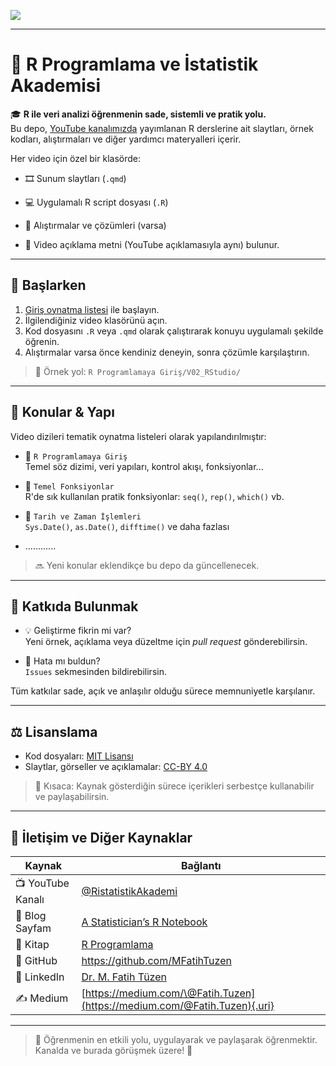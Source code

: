<p align="center">

![](images/R%20Programlama%20ve%20İstatistik%20Akademisi_banner.png)

</p>

------------------------------------------------------------------------

# 📘 R Programlama ve İstatistik Akademisi

🎓 **R ile veri analizi öğrenmenin sade, sistemli ve pratik yolu.**\
Bu depo, [YouTube kanalımızda](https://youtube.com/@RistatistikAkademi) yayımlanan R derslerine ait slaytları, örnek kodları, alıştırmaları ve diğer yardımcı materyalleri içerir.

Her video için özel bir klasörde:

-   🎞️ Sunum slaytları (`.qmd`)

-   💻 Uygulamalı R script dosyası (`.R`)

-   📄 Alıştırmalar ve çözümleri (varsa)

-   📝 Video açıklama metni (YouTube açıklamasıyla aynı) bulunur.

------------------------------------------------------------------------

## 🚀 Başlarken

1.  [Giriş oynatma listesi](https://www.youtube.com/@RistatistikAkademi) ile başlayın.
2.  İlgilendiğiniz video klasörünü açın.
3.  Kod dosyasını `.R` veya `.qmd` olarak çalıştırarak konuyu uygulamalı şekilde öğrenin.
4.  Alıştırmalar varsa önce kendiniz deneyin, sonra çözümle karşılaştırın.

> 📁 Örnek yol: `R Programlamaya Giriş/V02_RStudio/`

------------------------------------------------------------------------

## 🔄 Konular & Yapı

Video dizileri tematik oynatma listeleri olarak yapılandırılmıştır:

-   📂 `R Programlamaya Giriş`\
    Temel söz dizimi, veri yapıları, kontrol akışı, fonksiyonlar...

-   📂 `Temel Fonksiyonlar`\
    R'de sık kullanılan pratik fonksiyonlar: `seq()`, `rep()`, `which()` vb.

-   📂 `Tarih ve Zaman İşlemleri`\
    `Sys.Date()`, `as.Date()`, `difftime()` ve daha fazlası

-   ............

> 🔜 Yeni konular eklendikçe bu depo da güncellenecek.

------------------------------------------------------------------------

## 🤝 Katkıda Bulunmak

-   💡 Geliştirme fikrin mi var?\
    Yeni örnek, açıklama veya düzeltme için *pull request* gönderebilirsin.

-   🐛 Hata mı buldun?\
    `Issues` sekmesinden bildirebilirsin.

Tüm katkılar sade, açık ve anlaşılır olduğu sürece memnuniyetle karşılanır.

------------------------------------------------------------------------

## ⚖️ Lisanslama

-   Kod dosyaları: [MIT Lisansı](https://opensource.org/licenses/MIT)
-   Slaytlar, görseller ve açıklamalar: [CC-BY 4.0](https://creativecommons.org/licenses/by/4.0/)

> 📌 Kısaca: Kaynak gösterdiğin sürece içerikleri serbestçe kullanabilir ve paylaşabilirsin.

------------------------------------------------------------------------

## 📡 İletişim ve Diğer Kaynaklar

| Kaynak            | Bağlantı                                                                  |
|--------------------------------|----------------------------------------|
| 📺 YouTube Kanalı | [\@RistatistikAkademi](https://youtube.com/@RistatistikAkademi)           |
| 📝 Blog Sayfam    | [A Statistician’s R Notebook](https://mfatihtuzen.netlify.app/)           |
| 📘 Kitap          | [R Programlama](https://rprogramlama.netlify.app/)                        |
| 🐙 GitHub         | <https://github.com/MFatihTuzen>                                          |
| 💼 LinkedIn       | [Dr. M. Fatih Tüzen](https://www.linkedin.com/in/dr-m-fatih-t-2b2a4328/)  |
| ✍️ Medium         | [https://medium.com/\@Fatih.Tuzen](https://medium.com/@Fatih.Tuzen){.uri} |

------------------------------------------------------------------------

> 🎤 Öğrenmenin en etkili yolu, uygulayarak ve paylaşarak öğrenmektir.\
> Kanalda ve burada görüşmek üzere! 💙

